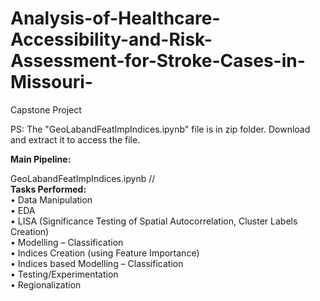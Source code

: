 # Analysis-of-Healthcare-Accessibility-and-Risk-Assessment-for-Stroke-Cases-in-Missouri-
Capstone Project 

PS: The "GeoLabandFeatImpIndices.ipynb" file is in zip folder. Download and extract it to access the file.

**Main Pipeline:** <br>

GeoLabandFeatImpIndices.ipynb // <br>
**Tasks Performed:** <br>
•	Data Manipulation <br>
•	EDA <br>
•	LISA (Significance Testing of Spatial Autocorrelation, Cluster Labels Creation) <br>
•	Modelling – Classification <br>
•	Indices Creation (using Feature Importance) <br>
•	Indices based Modelling – Classification <br>
•	Testing/Experimentation <br>
•	Regionalization <br>


